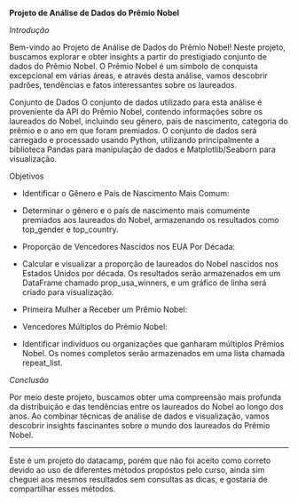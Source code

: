 **Projeto de Análise de Dados do Prêmio Nobel**

*Introdução*

Bem-vindo ao Projeto de Análise de Dados do Prêmio Nobel! Neste projeto, buscamos explorar e obter insights a partir do prestigiado conjunto de dados do Prêmio Nobel. O Prêmio Nobel é um símbolo de conquista excepcional em várias áreas, e através desta análise, vamos descobrir padrões, tendências e fatos interessantes sobre os laureados.

Conjunto de Dados
O conjunto de dados utilizado para esta análise é proveniente da API do Prêmio Nobel, contendo informações sobre os laureados do Nobel, incluindo seu gênero, país de nascimento, categoria do prêmio e o ano em que foram premiados. O conjunto de dados será carregado e processado usando Python, utilizando principalmente a biblioteca Pandas para manipulação de dados e Matplotlib/Seaborn para visualização.

Objetivos
- Identificar o Gênero e País de Nascimento Mais Comum:

- Determinar o gênero e o país de nascimento mais comumente premiados aos laureados do Nobel, armazenando os resultados como top_gender e top_country.

- Proporção de Vencedores Nascidos nos EUA Por Década:

- Calcular e visualizar a proporção de laureados do Nobel nascidos nos Estados Unidos por década. Os resultados serão armazenados em um DataFrame chamado prop_usa_winners, e um gráfico de linha será criado para visualização.

- Primeira Mulher a Receber um Prêmio Nobel:

- Vencedores Múltiplos do Prêmio Nobel:

- Identificar indivíduos ou organizações que ganharam múltiplos Prêmios Nobel. Os nomes completos serão armazenados em uma lista chamada repeat_list.

*Conclusão*

Por meio deste projeto, buscamos obter uma compreensão mais profunda da distribuição e das tendências entre os laureados do Nobel ao longo dos anos. Ao combinar técnicas de análise de dados e visualização, vamos descobrir insights fascinantes sobre o mundo dos laureados do Prêmio Nobel.

---

Este é um projeto do datacamp, porém que não foi aceito como correto devido ao uso de diferentes métodos propóstos pelo curso, ainda sim cheguei aos mesmos resultados sem consultas as dicas, e gostaria de compartilhar esses métodos.